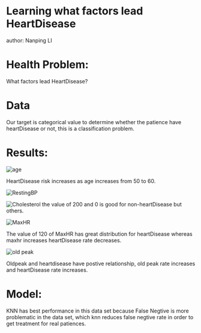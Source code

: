 # Learning what factors lead HeartDisease
author: Nanping LI

# Health Problem:
What factors lead HeartDisease?

# Data
Our target is categorical value to determine whether the patience have heartDisease or not, this is a classification problem.

# Results:

![age](https://user-images.githubusercontent.com/79428800/186811573-8c95a056-2b87-4912-bcfb-d07f6bf2e371.png)

HeartDisease risk increases as age increases from 50 to 60.

![RestingBP](https://user-images.githubusercontent.com/79428800/186811687-bfbc7c1d-781e-439b-9e1e-f761f14b82be.png)



![Cholesterol](https://user-images.githubusercontent.com/79428800/186811637-b33a5e50-cb3a-43a7-ab13-935751a5eb5f.png)
the value of 200 and 0 is good for non-heartDisease but others.

![MaxHR](https://user-images.githubusercontent.com/79428800/186811664-19c42755-6fc6-48f9-8c91-87dec7f269ce.png)

The value of 120 of MaxHR has great distribution for heartDisease whereas maxhr increases heartDisease rate decreases.

![old peak](https://user-images.githubusercontent.com/79428800/186811676-4185497b-5161-4df2-ba07-422e42377d30.png)

Oldpeak and heartdisease have postive relationship, old peak rate increases and heartDisease rate increases.








# Model:
KNN has best performance in this data set because False Negtive is more problematic in the data set, which knn reduces false negtive rate in order to get treatment for real patiences. 
